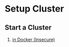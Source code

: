 # Setup Cluster 
## Start a Cluster 
1. [in Docker (Insecure)](https://www.cockroachlabs.com/docs/stable/start-a-local-cluster-in-docker-mac.html)
